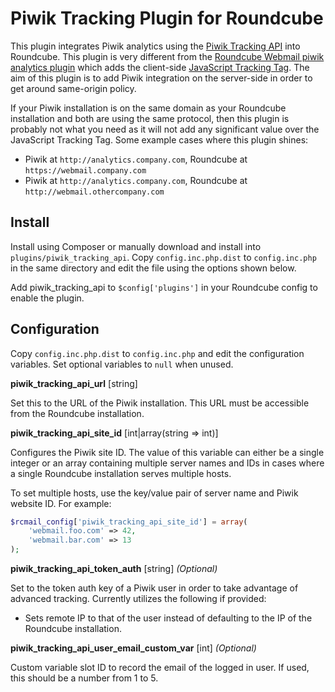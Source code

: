 Piwik Tracking Plugin for Roundcube
===================================

This plugin integrates Piwik analytics using the
[Piwik Tracking API](https://piwik.org/docs/tracking-api/) into Roundcube. This
plugin is very different from the
[Roundcube Webmail piwik analytics plugin](http://blog.no-panic.at/projects/roundcube-webmail-piwik-analytics-plugin/)
which adds the client-side
[JavaScript Tracking Tag](https://piwik.org/docs/javascript-tracking/). The aim
of this plugin is to add Piwik integration on the server-side in order to get
around same-origin policy.

If your Piwik installation is on the same domain as your Roundcube
installation and both are using the same protocol, then this plugin is
probably not what you need as it will not add any significant value over the
JavaScript Tracking Tag. Some example cases where this plugin shines:

* Piwik at `http://analytics.company.com`, Roundcube at
  `https://webmail.company.com`
* Piwik at `http://analytics.company.com`, Roundcube at
  `http://webmail.othercompany.com`

## Install

Install using Composer or manually download and install into
`plugins/piwik_tracking_api`. Copy `config.inc.php.dist` to `config.inc.php`
in the same directory and edit the file using the options shown below.

Add piwik_tracking_api to `$config['plugins']` in your Roundcube config to
enable the plugin.

## Configuration

Copy `config.inc.php.dist` to `config.inc.php` and edit the configuration
variables. Set optional variables to `null` when unused.

**piwik_tracking_api_url** [string]

Set this to the URL of the Piwik installation. This URL must be accessible
from the Roundcube installation.

**piwik_tracking_api_site_id** [int|array(string => int)]

Configures the Piwik site ID. The value of this variable can either be a
single integer or an array containing multiple server names and IDs in cases
where a single Roundcube installation serves multiple hosts.

To set multiple hosts, use the key/value pair of server name and Piwik website
ID. For example:

```php
$rcmail_config['piwik_tracking_api_site_id'] = array(
    'webmail.foo.com' => 42,
    'webmail.bar.com' => 13
);
```

**piwik_tracking_api_token_auth** [string] _(Optional)_

Set to the token auth key of a Piwik user in order to take advantage of
advanced tracking. Currently utilizes the following if provided:

* Sets remote IP to that of the user instead of defaulting to the IP of the
  Roundcube installation.

**piwik_tracking_api_user_email_custom_var** [int] _(Optional)_

Custom variable slot ID to record the email of the logged in user. If used,
this should be a number from 1 to 5.

